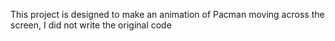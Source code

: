  This project is designed to make an animation of Pacman moving across the screen, I did not write the original code
